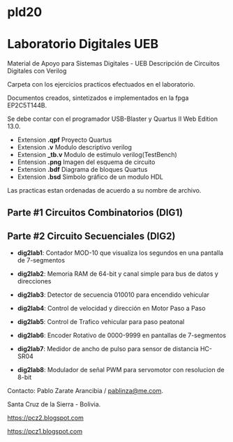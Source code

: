 # pld20
# Laboratorio Digitales UEB
Material de Apoyo para Sistemas Digitales - UEB
Descripción de Circuitos Digitales con Verilog

Carpeta con los ejercicios practicos efectuados en el laboratorio.

Documentos creados, sintetizados e implementados en la fpga EP2C5T144B.

Se debe contar con el programador USB-Blaster y Quartus II Web Edition 13.0.

- Extension **.qpf**   Proyecto Quartus
- Extension **.v**     Modulo descriptivo verilog
- Extension **_tb.v**  Modulo de estimulo verilog(TestBench)
- Entension **.png**   Imagen del esquema de circuito
- Extension **.bdf**   Diagrama de bloques Quartus
- Extension **.bsd**   Simbolo gráfico de un modulo HDL

Las practicas estan ordenadas de acuerdo a su nombre de archivo.

## **Parte #1 Circuitos Combinatorios (DIG1)**

## **Parte #2 Circuito Secuenciales (DIG2)**

- **dig2lab1**: Contador MOD-10 que visualiza los segundos en una pantalla de 7-segmentos

- **dig2lab2**: Memoria RAM de 64-bit y canal simple para bus de datos y direcciones 
  
- **dig2lab3**: Detector de secuencia 010010 para encendido vehicular

- **dig2lab4**: Control de velocidad y dirección en Motor Paso a Paso 

- **dig2lab5**: Control de Trafico vehicular para paso peatonal

- **dig2lab6**: Encoder Rotativo de 0000-9999 en pantallas de 7-segmentos

- **dig2lab7**: Medidor de ancho de pulso para sensor de distancia HC-SR04

- **dig2lab8**: Modulador de señal PWM para servomotor con resolucion de 8-bit

  
Contacto:
Pablo Zarate Arancibia / pablinza@me.com.

Santa Cruz de la Sierra - Bolivia.

https://pcz2.blogspot.com

https://pcz1.blogspot.com
